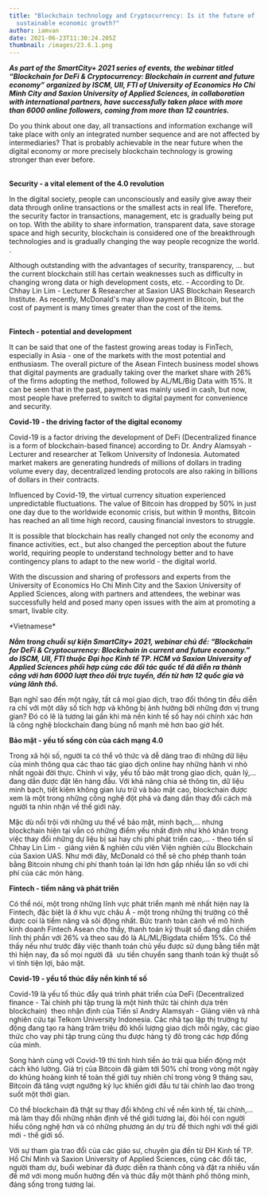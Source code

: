 ```yaml
---
title: "Blockchain technology and Cryptocurrency: Is it the future of
  sustainable economic growth?"
author: iamvan
date: 2021-06-23T11:30:24.205Z
thumbnail: /images/23.6.1.png
---
```

<!--StartFragment-->

***As part of the SmartCity+ 2021 series of events, the webinar titled “Blockchain for DeFi & Cryptocurrency: Blockchain in current and future economy” organized by ISCM, UII, FTI of University of Economics Ho Chi Minh City and Saxion University of Applied Sciences, in collaboration with international partners, have successfully taken place with more than 6000 online followers, coming from more than 12 countries.***

Do you think about one day, all transactions and information exchange will take place with only an integrated number sequence and are not affected by intermediaries? That is probably achievable in the near future when the digital economy or more precisely blockchain technology is growing stronger than ever before.

**\
Security - a vital element of the 4.0 revolution**

In the digital society, people can unconsciously and easily give away their data through online transactions or the smallest acts in real life. Therefore, the security factor in transactions, management, etc is gradually being put on top. With the ability to share information, transparent data, save storage space and high security, blockchain is considered one of the breakthrough technologies and is gradually changing the way people recognize the world. .

Although outstanding with the advantages of security, transparency, ... but the current blockchain still has certain weaknesses such as difficulty in changing wrong data or high development costs, etc. - According to Dr. Chhay Lin Lim - Lecturer & Researcher at Saxion UAS Blockchain Research Institute. As recently, McDonald's may allow payment in Bitcoin, but the cost of payment is many times greater than the cost of the items.

**\
Fintech - potential and development**

It can be said that one of the fastest growing areas today is FinTech, especially in Asia - one of the markets with the most potential and enthusiasm. The overall picture of the Asean Fintech business model shows that digital payments are gradually taking over the market share with 26% of the firms adopting the method, followed by AL/ML/Big Data with 15%. It can be seen that in the past, payment was mainly used in cash, but now, most people have preferred to switch to digital payment for convenience and security.

**Covid-19 - the driving factor of the digital economy**

Covid-19 is a factor driving the development of DeFi (Decentralized finance is a form of blockchain-based finance) according to Dr. Andry Alamsyah - Lecturer and researcher at Telkom University of Indonesia. Automated market makers are generating hundreds of millions of dollars in trading volume every day, decentralized lending protocols are also raking in billions of dollars in their contracts.

Influenced by Covid-19, the virtual currency situation experienced unpredictable fluctuations. The value of Bitcoin has dropped by 50% in just one day due to the worldwide economic crisis, but within 9 months, Bitcoin has reached an all time high record, causing financial investors to struggle.

It is possible that blockchain has really changed not only the economy and finance activities, ect., but also changed the perception about the future world, requiring people to understand technology better and to have contingency plans to adapt to the new world - the digital world.

With the discussion and sharing of professors and experts from the University of Economics Ho Chi Minh City and the Saxion University of Applied Sciences, along with partners and attendees, the webinar was successfully held and posed many open issues with the aim at promoting a smart, livable city.

\*Vietnamese\*

***Nằm trong chuỗi sự kiện SmartCity+ 2021, webinar chủ đề: “Blockchain for DeFi & Cryptocurrency: Blockchain in current and future economy.” do ISCM, UII, FTI thuộc Đại học Kinh tế TP. HCM và Saxion University of Applied Sciences phối hợp cùng các đối tác quốc tế đã diễn ra thành công với hơn 6000 lượt theo dõi trực tuyến, đến từ hơn 12 quốc gia và vùng lãnh thổ.***

Bạn nghĩ sao đến một ngày, tất cả mọi giao dịch, trao đổi thông tin đều diễn ra chỉ với một dãy số tích hợp và không bị ảnh hưởng bởi những đơn vị trung gian? Đó có lẽ là tương lai gần khi mà nền kinh tế số hay nói chính xác hơn là công nghệ blockchain đang bùng nổ mạnh mẽ hơn bao giờ hết.

**Bảo mật - yếu tố sống còn của cách mạng 4.0**

Trong xã hội số, người ta có thể vô thức và dễ dàng trao đi những dữ liệu của mình thông qua các thao tác giao dịch online hay những hành vi nhỏ nhất ngoài đời thực. Chính vì vậy, yếu tố bảo mật trong giao dịch, quản lý,... đang dần được đặt lên hàng đầu. Với khả năng chia sẻ thông tin, dữ liệu minh bạch, tiết kiệm không gian lưu trữ và bảo mật cao, blockchain được xem là một trong những công nghệ đột phá và đang dần thay đổi cách mà người ta nhìn nhận về thế giới này.

Mặc dù nổi trội với những ưu thế về bảo mật, minh bạch,... nhưng blockchain hiện tại vẫn có những điểm yếu nhất định như khó khăn trong việc thay đổi những dự liệu bị sai hay chi phí phát triển cao,... - theo tiến sĩ Chhay Lin Lim -  giảng viên & nghiên cứu viên Viện nghiên cứu Blockchain của Saxion UAS. Như mới đây, McDonald có thể sẽ cho phép thanh toán bằng Bitcoin nhưng chi phí thanh toán lại lớn hơn gấp nhiều lần so với chi phí của các món hàng.

**Fintech - tiềm năng và phát triển**

Có thể nói, một trong những lĩnh vực phát triển mạnh mẽ nhất hiện nay là Fintech, đặc biệt là ở khu vực châu Á - một trong những thị trường có thể được coi là tiềm năng và sôi động nhất. Bức tranh toàn cảnh về mô hình kinh doanh Fintech Asean cho thấy, thanh toán kỹ thuật số đang dần chiếm lĩnh thị phần với 26% và theo sau đó là AL/ML/Bigdata chiếm 15%. Có thể thấy nếu như trước đây việc thanh toán chủ yếu được sử dụng bằng tiền mặt thì hiện nay, đa số mọi người đã  ưu tiền chuyển sang thanh toán kỹ thuật số vì tính tiện lợi, bảo mật.

**Covid-19 - yếu tố thúc đẩy nền kinh tế số**

Covid-19 là yếu tố thúc đẩy quá trình phát triển của DeFi (Decentralized finance - Tài chính phi tập trung là một hình thức tài chính dựa trên blockchain)  theo nhận định của Tiến sĩ Andry Alamsyah - Giảng viên và nhà nghiên cứu tại Telkom University Indonesia. Các nhà tạo lập thị trường tự động đang tạo ra hàng trăm triệu đô khối lượng giao dịch mỗi ngày, các giao thức cho vay phi tập trung cũng thu được hàng tỷ đô trong các hợp đồng của mình.



Song hành cùng với Covid-19 thì tình hình tiền ảo trải qua biến động một cách khó lường. Giá trị của Bitcoin đã giảm tới 50% chỉ trong vòng một ngày do khủng hoảng kinh tế toàn thế giới tuy nhiên chỉ trong vòng 9 tháng sau, Bitcoin đã tăng vượt ngưỡng kỷ lục khiến giới đầu tư tài chính lao đao trong suốt một thời gian. 



Có thể blockchain đã thật sự thay đổi không chỉ về nền kinh tế, tài chính,... mà làm thay đổi những nhân định về thế giới tương lai, đòi hỏi con người hiểu công nghệ hơn và có những phương án dự trù để thích nghi với thế giới mới - thế giới số.



Với sự tham gia trao đổi của các giáo sư, chuyên gia đến từ ĐH Kinh tế TP. Hồ Chí Minh và Saxion University of Applied Sciences, cùng các đối tác, người tham dự, buổi webinar đã được diễn ra thành công và đặt ra nhiều vấn đề mở với mong muốn hướng đến và thúc đẩy một thành phố thông minh, đáng sống trong tương lai.

<!--EndFragment-->